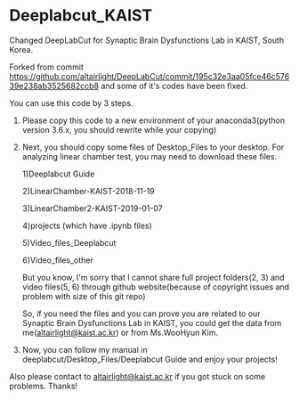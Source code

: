 # Deeplabcut_KAIST
Changed DeepLabCut for Synaptic Brain Dysfunctions Lab in KAIST, South Korea.

Forked from commit https://github.com/altairlight/DeepLabCut/commit/195c32e3aa05fce46c57639e238ab3525682ccb8 and some of it's codes have been fixed. 

You can use this code by 3 steps.

1. Please copy this code to a new environment of your anaconda3(python version 3.6.x, you should rewrite while your copying)

2. Next, you should copy some files of Desktop_Files to your desktop. For analyzing linear chamber test, you may need to download these files.

    1)Deeplabcut Guide

    2)LinearChamber-KAIST-2018-11-19
    
    3)LinearChamber2-KAIST-2019-01-07
    
    4)projects (which have .ipynb files)
    
    5)Video_files_Deeplabcut
    
    6)Video_files_other
    
    But you know, I'm sorry that I cannot share full project folders(2, 3) and video files(5, 6) through github website(because of copyright issues and problem with size of this git repo) 
    
    So, if you need the files and you can prove you are related to our Synaptic Brain Dysfunctions Lab in KAIST, you could get the data from me(altairlight@kaist.ac.kr) or from Ms.WooHyun Kim.

3. Now, you can follow my manual in deeplabcut/Desktop_Files/Deeplabcut Guide and enjoy your projects!

Also please contact to altairlight@kaist.ac.kr if you got stuck on some problems. Thanks!